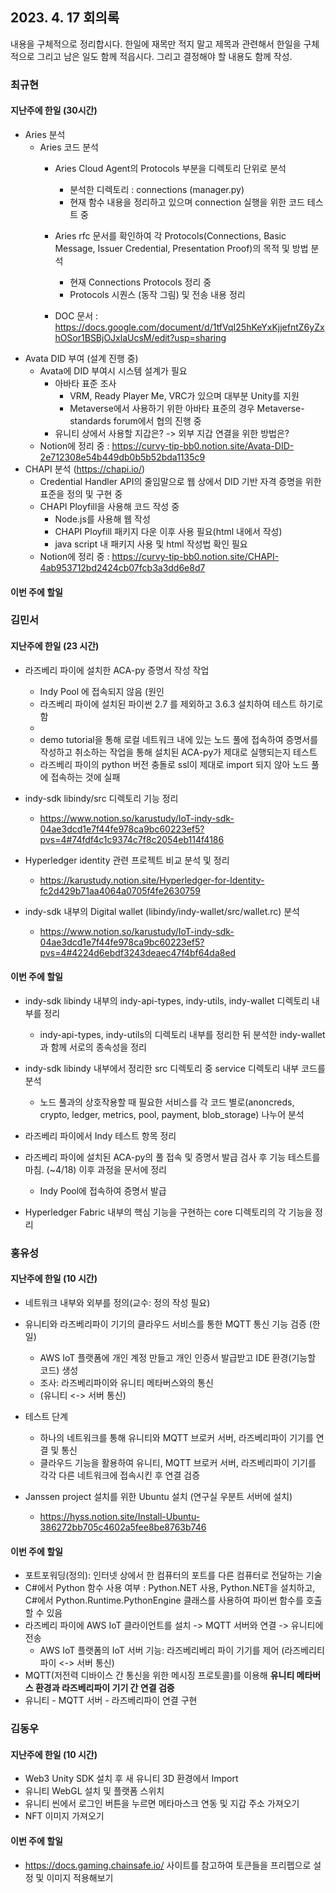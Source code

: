 ## 2023. 4. 17 회의록

내용을 구체적으로 정리합시다. 한일에 재목만 적지 말고 제목과 관련해서 한일을 구체적으로 그리고 남은 일도 함께 적읍시다. 그리고 결정해야 할 내용도 함께 작성. 

### 최규현

#### 지난주에 한일 (30시간)
  - Aries 분석
    - Aries 코드 분석
      - Aries Cloud Agent의 Protocols 부분을 디렉토리 단위로 분석
        - 분석한 디렉토리 : connections (manager.py)
        - 현재 함수 내용을 정리하고 있으며 connection 실행을 위한 코드 테스트 중
      - Aries rfc 문서를 확인하여 각 Protocols(Connections, Basic Message, Issuer Credential, Presentation Proof)의 목적 및 방법 분석
         
        - 현재 Connections Protocols 정리 중
        - Protocols 시퀀스 (동작 그림) 및 전송 내용 정리
      - DOC 문서 : https://docs.google.com/document/d/1tfVqI25hKeYxKjjefntZ6yZxhOSor1BSBjOJxlaUcsM/edit?usp=sharing
  - Avata DID 부여 (설계 진행 중)
    - Avata에 DID 부여시 시스템 설계가 필요
      - 아바타 표준 조사 
        - VRM, Ready Player Me, VRC가 있으며 대부분 Unity를 지원
        - Metaverse에서 사용하기 위한 아바타 표준의 경우 Metaverse-standards forum에서 협의 진행 중
      - 유니티 상에서 사용할 지갑은? -> 외부 지갑 연결을 위한 방법은?
    - Notion에 정리 중 : https://curvy-tip-bb0.notion.site/Avata-DID-2e712308e54b449db0b5b52bda1135c9
  - CHAPI 분석 (https://chapi.io/)
    - Credential Handler API의 줄임말으로 웹 상에서 DID 기반 자격 증명을 위한 표준을 정의 및 구현 중
    - CHAPI Ployfill을 사용해 코드 작성 중
      - Node.js를 사용해 웹 작성
      - CHAPI Ployfill 패키지 다운 이후 사용 필요(html 내에서 작성)
      - java script 내 패키지 사용 및 html 작성법 확인 필요
    - Notion에 정리 중 : https://curvy-tip-bb0.notion.site/CHAPI-4ab953712bd2424cb07fcb3a3dd6e8d7

#### 이번 주에 할일 


### 김민서

#### 지난주에 한일 (23 시간)
 - 라즈베리 파이에 설치한 ACA-py 증명서 작성 작업
   - Indy Pool 에 접속되지 않음 (원인 
   - 라즈베리 파이에 설치된 파이썬 2.7 를 제외하고 3.6.3 설치하여 테스트 하기로 함 
   - 
   - demo tutorial을 통해 로컬 네트워크 내에 있는 노드 풀에 접속하여 증명서를 작성하고 취소하는 작업을 통해 설치된 ACA-py가 제대로 실행되는지 테스트
   - 라즈베리 파이의 python 버전 충돌로 ssl이 제대로 import 되지 않아 노드 풀에 접속하는 것에 실패  
  
 - indy-sdk libindy/src 디렉토리 기능 정리
   - https://www.notion.so/karustudy/IoT-indy-sdk-04ae3dcd1e7f44fe978ca9bc60223ef5?pvs=4#74fdf4c1c9374c7f8c2054eb114f4186
 - Hyperledger identity 관련 프로젝트 비교 분석 및 정리
   - https://karustudy.notion.site/Hyperledger-for-Identity-fc2d429b71aa4064a0705f4fe2630759
 - indy-sdk 내부의 Digital wallet (libindy/indy-wallet/src/wallet.rc) 분석
   - https://www.notion.so/karustudy/IoT-indy-sdk-04ae3dcd1e7f44fe978ca9bc60223ef5?pvs=4#4224d6ebdf3243deaec47f4bf64da8ed

#### 이번 주에 할일 
 - indy-sdk libindy 내부의 indy-api-types, indy-utils, indy-wallet 디렉토리 내부를 정리
   - indy-api-types, indy-utils의 디렉토리 내부를 정리한 뒤 분석한 indy-wallet과 함께 서로의 종속성을 정리 
 - indy-sdk libindy 내부에서 정리한 src 디렉토리 중 service 디렉토리 내부 코드를 분석
   - 노드 풀과의 상호작용할 때 필요한 서비스를 각 코드 별로(anoncreds, crypto, ledger, metrics, pool, payment, blob_storage) 나누어 분석 
 
 - 라즈베리 파이에서 Indy 테스트 항목 정리  
 - 라즈베리 파이에 설치된 ACA-py의 풀 접속 및 증명서 발급 검사 후 기능 테스트를 마침. (~4/18) 이후 과정을 문서에 정리
    * Indy Pool에 접속하여 증명서 발급

 - Hyperledger Fabric 내부의 핵심 기능을 구현하는 core 디렉토리의 각 기능을 정리

### 홍유성

#### 지난주에 한일 (10 시간)

 - 네트워크 내부와 외부를 정의(교수: 정의 작성 필요)

- 유니티와 라즈베리파이 기기의 클라우드 서비스를 통한 MQTT 통신 기능 검증
  (한일)
  - AWS IoT 플랫폼에 개인 계정 만들고 개인 인증서 발급받고 IDE 환경(기능할 코드) 생성  
  - 조사: 라즈베리파이와 유니티 메타버스와의 통신 
  - (유니티 <-> 서버 통신)
  
- 테스트 단계

  - 하나의 네트워크를 통해 유니티와 MQTT 브로커 서버, 라즈베리파이 기기를 연결 및 통신
  - 클라우드 기능을 활용하여 유니티, MQTT 브로커 서버, 라즈베리파이 기기를 각각 다른 네트워크에 접속시킨 후 연결 검증
  
- Janssen project 설치를 위한 Ubuntu 설치 (연구실 우분트 서버에 설치)
  - https://hyss.notion.site/Install-Ubuntu-386272bb705c4602a5fee8be8763b746

#### 이번 주에 할일 

- 포트포워딩(정의): 인터넷 상에서 한 컴퓨터의 포트를 다른 컴퓨터로 전달하는 기술
- C#에서 Python 함수 사용 여부 : Python.NET 사용, Python.NET을 설치하고, C#에서 Python.Runtime.PythonEngine 클래스를 사용하여 파이썬 함수를 호출할 수 있음
- 라즈베리 파이에 AWS IoT 클라이언트를 설치 -> MQTT 서버와 연결 -> 유니티에 전송
  - AWS IoT 플랫폼의 IoT 서버 기능: 라즈베리베리 파이 기기를 제어 (라즈베리티 파이 <-> 서버 통신)
- MQTT(저전력 디바이스 간 통신을 위한 메시징 프로토콜)를 이용해 **유니티 메타버스 환경과 라즈베리파이 기기 간 연결 검증**
- 유니티 - MQTT 서버 - 라즈베리파이 연결 구현

### 김동우

#### 지난주에 한일 (10 시간)
- Web3 Unity SDK 설치 후 새 유니티 3D 환경에서 Import   
- 유니티 WebGL 설치 및 플랫폼 스위치   
- 유니티 씬에서 로그인 버튼을 누르면 메타마스크 연동 및 지갑 주소 가져오기    
- NFT 이미지 가져오기

#### 이번 주에 할일
- https://docs.gaming.chainsafe.io/ 사이트를 참고하여 토큰들을 프리펩으로 설정 및 이미지 적용해보기
